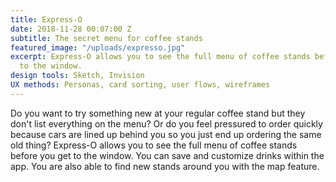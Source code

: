 ```yaml
---
title: Express-O
date: 2018-11-28 00:07:00 Z
subtitle: The secret menu for coffee stands
featured_image: "/uploads/expresso.jpg"
excerpt: Express-O allows you to see the full menu of coffee stands before you get
  to the window.
design tools: Sketch, Invision
UX methods: Personas, card sorting, user flows, wireframes
---
```


Do you want to try something new at your regular coffee stand but they don't list everything on the menu? Or do you feel pressured to order quickly because cars are lined up behind you so you just end up ordering the same old thing? Express-O allows you to see the full menu of coffee stands before you get to the window. You can save and customize drinks within the app. You are also able to find new stands around you with the map feature.